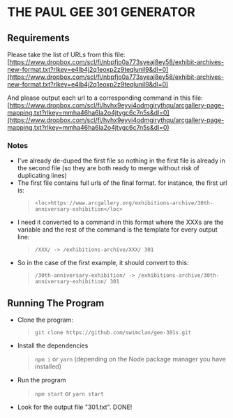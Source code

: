 # THE PAUL GEE 301 GENERATOR

## Requirements

Please take the list of URLs from this file:
[https://www.dropbox.com/scl/fi/nbpfjo0a773syeaj8ey58/exhibit-archives-new-format.txt?rlkey=e4lb4j2q1eoxp2z9teqlunil9&dl=0](https://www.dropbox.com/scl/fi/nbpfjo0a773syeaj8ey58/exhibit-archives-new-format.txt?rlkey=e4lb4j2q1eoxp2z9teqlunil9&dl=0)

And please output each url to a corresponding command in this file:
[https://www.dropbox.com/scl/fi/hvhx9eyvi4odmgirythqu/arcgallery-page-mapping.txt?rlkey=mmha46ha6la2o4jtvgc6c7n5s&dl=0](https://www.dropbox.com/scl/fi/hvhx9eyvi4odmgirythqu/arcgallery-page-mapping.txt?rlkey=mmha46ha6la2o4jtvgc6c7n5s&dl=0)

### Notes

- I've already de-duped the first file so nothing in the first file is already in the second file (so they are both ready to merge without risk of duplicating lines)
- The first file contains full urls of the final format. for instance, the first url is:
  > `<loc>https://www.arcgallery.org/exhibitions-archive/30th-anniversary-exhibition</loc>`
- I need it converted to a command in this format where the XXXs are the variable and the rest of the command is the template for every output line:
  > `/XXX/ -> /exhibitions-archive/XXX/ 301`
- So in the case of the first example, it should convert to this:
  > `/30th-anniversary-exhibition/ -> /exhibitions-archive/30th-anniversary-exhibition/ 301`

## Running The Program

- Clone the program:

  > `git clone https://github.com/swimclan/gee-301s.git`

- Install the dependencies

  > `npm i` or `yarn` (depending on the Node package manager you have installed)

- Run the program

  > `npm start` or `yarn start`

- Look for the output file "301.txt". DONE!
